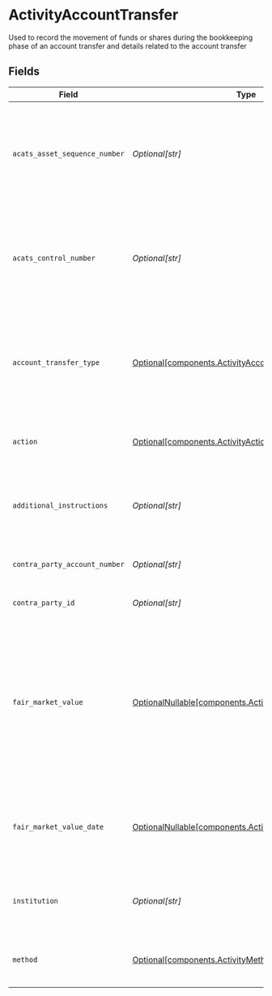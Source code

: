 # ActivityAccountTransfer

Used to record the movement of funds or shares during the bookkeeping phase of an account transfer and details related to the account transfer


## Fields

| Field                                                                                                                                                              | Type                                                                                                                                                               | Required                                                                                                                                                           | Description                                                                                                                                                        | Example                                                                                                                                                            |
| ------------------------------------------------------------------------------------------------------------------------------------------------------------------ | ------------------------------------------------------------------------------------------------------------------------------------------------------------------ | ------------------------------------------------------------------------------------------------------------------------------------------------------------------ | ------------------------------------------------------------------------------------------------------------------------------------------------------------------ | ------------------------------------------------------------------------------------------------------------------------------------------------------------------ |
| `acats_asset_sequence_number`                                                                                                                                      | *Optional[str]*                                                                                                                                                    | :heavy_minus_sign:                                                                                                                                                 | Sequence number assigned by the DTCC ACATS transfer system for each asset transferred                                                                              | 20240424178509                                                                                                                                                     |
| `acats_control_number`                                                                                                                                             | *Optional[str]*                                                                                                                                                    | :heavy_minus_sign:                                                                                                                                                 | Unique Identifier generated by the NSCC ACATS when a transfer is initiated or submitted                                                                            | 20240360002172                                                                                                                                                     |
| `account_transfer_type`                                                                                                                                            | [Optional[components.ActivityAccountTransferType]](../../models/components/activityaccounttransfertype.md)                                                         | :heavy_minus_sign:                                                                                                                                                 | The type of asset movement being performed within the lifecycle of an account transfer process                                                                     | FULL_ACCOUNT_TRANSFER                                                                                                                                              |
| `action`                                                                                                                                                           | [Optional[components.ActivityAction]](../../models/components/activityaction.md)                                                                                   | :heavy_minus_sign:                                                                                                                                                 | Denotes whether the shares are incoming or outgoing                                                                                                                | INCOMING                                                                                                                                                           |
| `additional_instructions`                                                                                                                                          | *Optional[str]*                                                                                                                                                    | :heavy_minus_sign:                                                                                                                                                 | Free form text field containing additional information about a transaction                                                                                         | Account Transfer instruction                                                                                                                                       |
| `contra_party_account_number`                                                                                                                                      | *Optional[str]*                                                                                                                                                    | :heavy_minus_sign:                                                                                                                                                 | Account number at the contra firm                                                                                                                                  | DBtvTOGIqBu5Pmz9Y14laM6G5jWTACMvwCV22nLYteo                                                                                                                        |
| `contra_party_id`                                                                                                                                                  | *Optional[str]*                                                                                                                                                    | :heavy_minus_sign:                                                                                                                                                 | Contra party identifier                                                                                                                                            | 9999                                                                                                                                                               |
| `fair_market_value`                                                                                                                                                | [OptionalNullable[components.ActivityFairMarketValue]](../../models/components/activityfairmarketvalue.md)                                                         | :heavy_minus_sign:                                                                                                                                                 | Total value of the securities being transferred. Used for sponsored transfers activity to ensure cost basis is accurately moved with the assets to the new account | {<br/>"value": "0.25"<br/>}                                                                                                                                        |
| `fair_market_value_date`                                                                                                                                           | [OptionalNullable[components.ActivityFairMarketValueDate]](../../models/components/activityfairmarketvaluedate.md)                                                 | :heavy_minus_sign:                                                                                                                                                 | Date from which the asset was valued and used in the fair market value calculation                                                                                 | {<br/>"day": 28,<br/>"month": 7,<br/>"year": 2025<br/>}                                                                                                            |
| `institution`                                                                                                                                                      | *Optional[str]*                                                                                                                                                    | :heavy_minus_sign:                                                                                                                                                 | Contra party institution for the account transfer                                                                                                                  | Schwab                                                                                                                                                             |
| `method`                                                                                                                                                           | [Optional[components.ActivityMethod]](../../models/components/activitymethod.md)                                                                                   | :heavy_minus_sign:                                                                                                                                                 | The method used for the account transfer                                                                                                                           | ACATS                                                                                                                                                              |